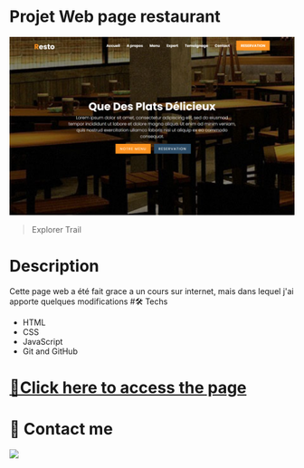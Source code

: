 # Projet Web page restaurant

![preview](./Previews/view.png)
> Explorer Trail

# Description
Cette page web a été fait grace a un cours sur internet, mais dans lequel j'ai apporte quelques modifications
#🛠️ Techs
* HTML
* CSS
* JavaScript
* Git and GitHub

# [🔗Click here to access the page](#) 


# 💬 Contact me

 <a href = "mailto:abouba1703@gmail.com">
    <img src="https://img.shields.io/badge/-Gmail-%23333?style=for-the-badge&logo=gmail&logoColor=white" target="_blank">
 </a>

